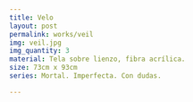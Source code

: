 ```yaml
---
title: Velo
layout: post
permalink: works/veil
img: veil.jpg
img_quantity: 3
material: Tela sobre lienzo, fibra acrílica.
size: 73cm x 93cm
series: Mortal. Imperfecta. Con dudas.

---
```


